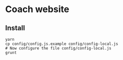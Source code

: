# Coach website

## Install

```
yarn
cp config/config.js.example config/config-local.js
# Now configure the file config/config-local.js
grunt
```
